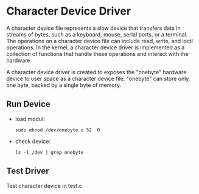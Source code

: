 # Character Device Driver

A character device file represents a slow device that transfers data in streams of bytes, such as a keyboard, mouse, serial ports, or a terminal. The operations on a character device file can include read, write, and ioctl operations. In the kernel, a character device driver is implemented as a collection of functions that handle these operations and interact with the hardware.

A character device driver is created to exposes the "onebyte" hardware device to user space as a character device file. "onebyte" can store only one byte, backed by a single byte of memory.

## Run Device

- load modul:

    ```sudo mknod /dev/onebyte c 52  0```

- check device:

    ```ls -l /dev | grep onebyte```

## Test Driver

Test character device in test.c